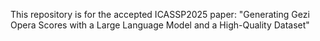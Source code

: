 This repository is for the accepted ICASSP2025 paper: "Generating Gezi Opera Scores with a Large
 Language Model and a High-Quality Dataset"

